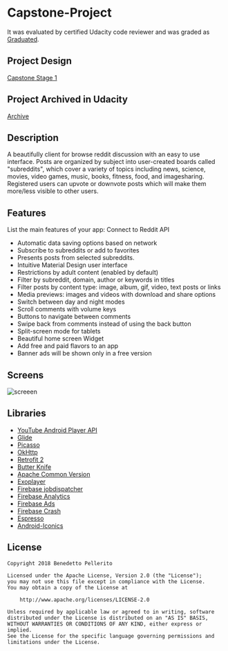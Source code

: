 <!--
<a style="margin-bottom: 0;" 
	href='https://play.google.com/store/apps/details?id=info.pelleritoudacity.android.rcapstone'>
	<img alt='Get it on Google Play' 
	src='https://play.google.com/intl/en_us/badges/images/generic/en_badge_web_generic.png' height="80px"/>
</a>
-->
# Capstone-Project
It was evaluated by certified Udacity code reviewer and was graded as [Graduated](https://confirm.udacity.com/LD4VZMP4).

## Project Design
[Capstone Stage 1](https://github.com/benepell/Capstone-Project-Devel/files/2562037/Capstone_Stage1.pdf)

## Project Archived in Udacity
[Archive](https://github.com/benepell/Capstone-Project-Devel/files/2617998/archive.zip)

## Description
A beautifully client for browse reddit discussion with an easy to use interface.
Posts are organized by subject into user-created boards called "subreddits", which cover a variety of
topics including news, science, movies, video games, music, books, fitness, food, and imagesharing.
Registered users can upvote or downvote posts which will make them more/less visible to
other users.

## Features
List the main features of your app:
Connect to Reddit API
* Automatic data saving options based on network
* Subscribe to subreddits or add to favorites
* Presents posts from selected subreddits.
* Intuitive Material Design user interface
* Restrictions by adult content (enabled by default)
* Filter by subreddit, domain, author or keywords in titles
* Filter posts by content type: image, album, gif, video, text posts or links
* Media previews: images and videos with download and share options
* Switch between day and night modes
* Scroll comments with volume keys
* Buttons to navigate between comments
* Swipe back from comments instead of using the back button
* Split-screen mode for tablets
* Beautiful home screen Widget
* Add free and paid flavors to an app
* Banner ads will be shown only in a free version

## Screens
![screeen](https://user-images.githubusercontent.com/18085976/48212482-f83c8b00-e37b-11e8-91df-476fa7e77090.png)

## Libraries
* [YouTube Android Player API](https://developers.google.com/youtube/android/player/setup)
* [Glide](https://github.com/bumptech/glide)
* [Picasso](http://square.github.io/picasso/)
* [OkHttp](https://github.com/square/okhttp)
* [Retrofit 2](https://square.github.io/retrofit/)
* [Butter Knife](https://jakewharton.github.io/butterknife/)
* [Apache Common Version](http://commons.apache.org/)
* [Exoplayer](https://github.com/google/ExoPlayer/)
* [Firebase jobdispatcher ](https://github.com/firebase/firebase-jobdispatcher-android/)
* [Firebase Analytics ](https://firebase.google.com/docs/analytics/android/start/)
* [Firebase Ads ](https://firebase.google.com/docs/admob/admob-firebase)
* [Firebase Crash](https://firebase.google.com/docs/android/setup)
* [Espresso](https://github.com/firebase/firoid.com/training/testing/espresso/index.html)
* [Android-Iconics](https://github.com/mikepenz/Android-Iconics)

## License

    Copyright 2018 Benedetto Pellerito

    Licensed under the Apache License, Version 2.0 (the "License");
    you may not use this file except in compliance with the License.
    You may obtain a copy of the License at

        http://www.apache.org/licenses/LICENSE-2.0

    Unless required by applicable law or agreed to in writing, software
    distributed under the License is distributed on an "AS IS" BASIS,
    WITHOUT WARRANTIES OR CONDITIONS OF ANY KIND, either express or implied.
    See the License for the specific language governing permissions and
    limitations under the License.
